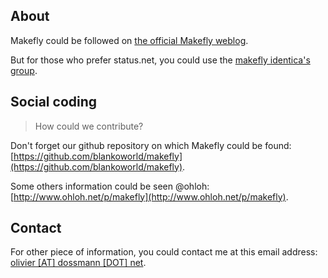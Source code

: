 ## About

Makefly could be followed on [the official Makefly weblog](http://makefly.e-mergence.org/ "Visit official website").

But for those who prefer status.net, you could use the [makefly identica's group](http://identi.ca/group/makefly).

## Social coding

> How could we contribute?

Don't forget our github repository on which Makefly could be found: [https://github.com/blankoworld/makefly](https://github.com/blankoworld/makefly).

Some others information could be seen @ohloh: [http://www.ohloh.net/p/makefly](http://www.ohloh.net/p/makefly).

## Contact

For other piece of information, you could contact me at this email address: [olivier [AT] dossmann [DOT] net](mailto:olivier+makefly@dossmann.net "Contact me").

